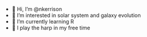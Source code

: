 - 👋 Hi, I’m @nkerrison
- :milky_way: I’m interested in solar system and galaxy evolution
- 🌱 I’m currently learning R
- :musical_note: I play the harp in my free time

<!---
nkerrison/nkerrison is a ✨ special ✨ repository because its `README.md` (this file) appears on your GitHub profile.
You can click the Preview link to take a look at your changes.
--->
